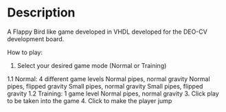 # Description
A Flappy Bird like game developed in VHDL developed for the DEO-CV development board.

How to play:
1. Select your desired game mode (Normal or Training)

  1.1 Normal:
      4 different game levels
      Normal pipes, normal gravity
      Normal pipes, flipped gravity
      Small pipes, normal gravity
      Small pipes, flipped gravity
  1.2 Training:
      1 game level
      Normal pipes, normal gravity
3. Click play to be taken into the game
4. Click to make the player jump
